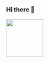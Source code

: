 ### Hi there 👋
<img src="https://github.com/RichardTheYellowEgg/RichardTheYellowEgg/assets/137195941/eb6c0d0a-bce7-4fbb-be45-727fb4d5f144" height="100" width="100">

<!--
**RichardTheYellowEgg/RichardTheYellowEgg** is a ✨ _special_ ✨ repository because its `README.md` (this file) appears on your GitHub profile.

Here are some ideas to get you started:

- 🔭 I’m currently working on ...
- 🌱 I’m currently learning ...
- 👯 I’m looking to collaborate on ...
- 🤔 I’m looking for help with ...
- 💬 Ask me about ...
- 📫 How to reach me: ...
- 😄 Pronouns: ...
- ⚡ Fun fact: ...
-->
